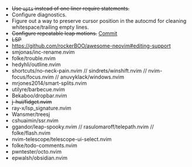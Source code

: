 - ~~Use `opts` instead of one liner require statements.~~
- Configure diagnostics.
- Figure out a way to preserve cursor position in the autocmd for cleaning whitespace/trailing empty lines.
- ~~Configure repeatable leap motions.~~ [Commit](https://github.com/PrayagS/dotfiles/commit/45f104000034ef84b29b0d26a7c45ae92414e03f)
- ~~LSP~~
- https://github.com/rockerBOO/awesome-neovim#editing-support
- smjonas/inc-rename.nvim
- folke/trouble.nvim
- hedyhli/outline.nvim
- shortcuts/no-neck-pain.nvim // sindrets/winshift.nvim // nvim-focus/focus.nvim // anuvyklack/windows.nvim
- mrjones2014/smart-splits.nvim
- utilyre/barbecue.nvim
- Bekaboo/dropbar.nvim
- ~~j-hui/fidget.nvim~~
- ray-x/lsp_signature.nvim
- Wansmer/treesj
- cshuaimin/ssr.nvim
- ggandor/leap-spooky.nvim // rasulomaroff/telepath.nvim // folke/flash.nvim
- nvim-telescope/telescope-ui-select.nvim
- folke/todo-comments.nvim
- pwntester/octo.nvim
- epwalsh/obsidian.nvim
